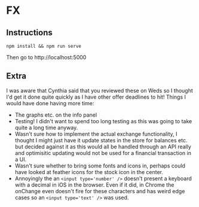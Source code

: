 # FX

## Instructions

`npm install && npm run serve`

Then go to http://localhost:5000

## Extra

I was aware that Cynthia said that you reviewed these on Weds so I thought I'd get it done quite quickly as I have other offer deadlines to hit! Things I would have done having more time:

- The graphs etc. on the info panel
- Testing! I didn't want to spend too long testing as this was going to take quite a long time anyway.
- Wasn't sure how to implement the actual exchange functionality, I thought I might just have it update states in the store for balances etc. but decided against it as this would all be handled through an API really and optimisitic updating would not be used for a financial transaction in a UI.
- Wasn't sure whether to bring some fonts and icons in, perhaps could have looked at feather icons for the stock icon in the center.
- Annoyingly the an `<input type='number' />` doesn't present a keyboard with a decimal in iOS in the browser. Even if it did, in Chrome the onChange even doesn't fire for these characters and has weird edge cases so an `<input type='text' />` was used.

